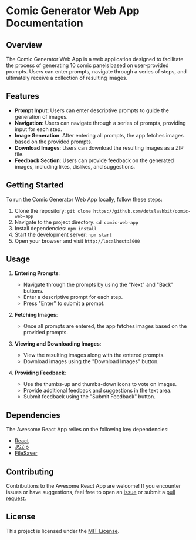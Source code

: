 # Comic Generator Web App Documentation

## Overview

The Comic Generator Web App is a web application designed to facilitate the process of generating 10 comic panels based on user-provided prompts. Users can enter prompts, navigate through a series of steps, and ultimately receive a collection of resulting images.

## Features

- **Prompt Input**: Users can enter descriptive prompts to guide the generation of images.
- **Navigation**: Users can navigate through a series of prompts, providing input for each step.
- **Image Generation**: After entering all prompts, the app fetches images based on the provided prompts.
- **Download Images**: Users can download the resulting images as a ZIP file.
- **Feedback Section**: Users can provide feedback on the generated images, including likes, dislikes, and suggestions.

## Getting Started

To run the Comic Generator Web App locally, follow these steps:

1. Clone the repository: `git clone https://github.com/dotslashbit/comic-web-app`
2. Navigate to the project directory: `cd comic-web-app`
3. Install dependencies: `npm install`
4. Start the development server: `npm start`
5. Open your browser and visit `http://localhost:3000`

## Usage

1. **Entering Prompts**:

   - Navigate through the prompts by using the "Next" and "Back" buttons.
   - Enter a descriptive prompt for each step.
   - Press "Enter" to submit a prompt.

2. **Fetching Images**:

   - Once all prompts are entered, the app fetches images based on the provided prompts.

3. **Viewing and Downloading Images**:

   - View the resulting images along with the entered prompts.
   - Download images using the "Download Images" button.

4. **Providing Feedback**:
   - Use the thumbs-up and thumbs-down icons to vote on images.
   - Provide additional feedback and suggestions in the text area.
   - Submit feedback using the "Submit Feedback" button.

## Dependencies

The Awesome React App relies on the following key dependencies:

- [React](https://reactjs.org/)
- [JSZip](https://stuk.github.io/jszip/)
- [FileSaver](https://github.com/eligrey/FileSaver.js/)

## Contributing

Contributions to the Awesome React App are welcome! If you encounter issues or have suggestions, feel free to open an [issue](https://github.com/your-username/awesome-react-app/issues) or submit a [pull request](https://github.com/your-username/awesome-react-app/pulls).

## License

This project is licensed under the [MIT License](LICENSE).
